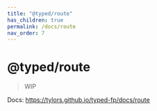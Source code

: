 ```yaml
---
title: "@typed/route"
has_children: true
permalink: /docs/route
nav_order: 7
---
```


# @typed/route

> WIP

Docs: https://tylors.github.io/typed-fp/docs/route

